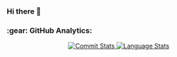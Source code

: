 ### Hi there 👋

<!--
**wildanmujahidin/wildanmujahidin** is a ✨ _special_ ✨ repository because its `README.md` (this file) appears on your GitHub profile.

Here are some ideas to get you started:

- 🔭 I’m currently working on ...
- 🌱 I’m currently learning ...
- 👯 I’m looking to collaborate on ...
- 🤔 I’m looking for help with ...
- 💬 Ask me about ...
- 📫 How to reach me: ...
- 😄 Pronouns: ...
- ⚡ Fun fact: ...
-->

<h3 align="left">:gear: GitHub Analytics:</h3>
<div align="center">
  <a href="https://github.com/wildanmujahidin">
    <img src="https://github-readme-stats.vercel.app/api?username=wildanmujahidin&show_icons=true&include_all_commits=true&count_private=true&bg_color=000&title_color=fff&text_color=fff&icon_color=fff" alt="Commit Stats"/>
  </a>
  <a href="https://github.com/wildanmujahidin">
    <img src="https://github-readme-stats.vercel.app/api/top-langs/?username=wildanmujahidin&layout=compact&langs_count=8&bg_color=000&title_color=fff&text_color=fff" alt="Language Stats"/>
  </a>
</div>
